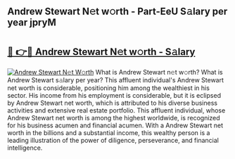 ## Andrew Stewart N𝚎t w𝚘rth - Part-EeU S𝚊lary per year jpryM

# <h2><a href="http://gc3d5jl.nevu.top/?p=Andrew+Stewart">🔗 👉🔴 Andrew Stewart N𝚎t w𝚘rth - S𝚊lary</a></h2>

[![Andrew Stewart N𝚎t W𝚘rth](https://i.imgur.com/Oavwk0R.jpeg)](http://gc3d5jl.nevu.top/?p=Andrew+Stewart)
What is Andrew Stewart n𝚎t w𝚘rth? What is Andrew Stewart s𝚊lary per year?
This affluent individual's Andrew Stewart net worth is considerable, positioning him among the wealthiest in his sector. His income from his employment is considerable, but it is eclipsed by Andrew Stewart net worth, which is attributed to his diverse business activities and extensive real estate portfolio. This affluent individual, whose Andrew Stewart net worth is among the highest worldwide, is recognized for his business acumen and financial acumen. With a Andrew Stewart net worth in the billions and a substantial income, this wealthy person is a leading illustration of the power of diligence, perseverance, and financial intelligence.
